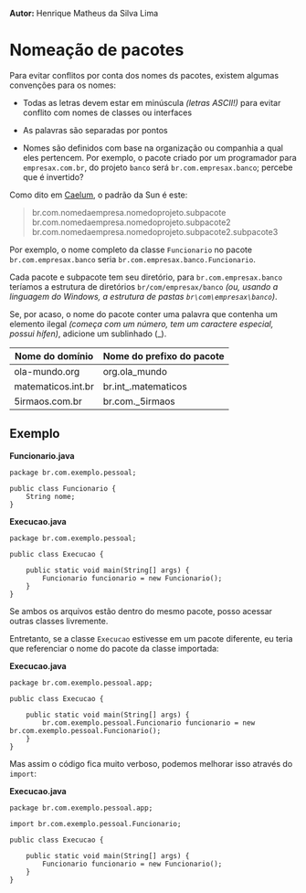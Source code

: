 **Autor:** Henrique Matheus da Silva Lima

# Nomeação de pacotes

Para evitar conflitos por conta dos nomes ds pacotes, existem algumas convenções para os nomes:

* Todas as letras devem estar em minúscula *(letras ASCII!)* para evitar conflito com nomes de classes ou interfaces

* As palavras são separadas por pontos

* Nomes são definidos com base na organização ou companhia a qual eles pertencem. Por exemplo, o pacote criado por um programador para `empresax.com.br`, do projeto `banco` será `br.com.empresax.banco`; percebe que é invertido?

Como dito em [Caelum](https://www.caelum.com.br/apostila-java-orientacao-objetos/pacotes-organizando-suas-classes-e-bibliotecas), o padrão da Sun é este:

> br.com.nomedaempresa.nomedoprojeto.subpacote
> br.com.nomedaempresa.nomedoprojeto.subpacote2
> br.com.nomedaempresa.nomedoprojeto.subpacote2.subpacote3

Por exemplo, o nome completo da classe `Funcionario` no pacote `br.com.empresax.banco` seria `br.com.empresax.banco.Funcionario`.

Cada pacote e subpacote tem seu diretório, para `br.com.empresax.banco` teríamos a estrutura de diretórios `br/com/empresax/banco` *(ou, usando a linguagem do Windows, a estrutura de pastas `br\com\empresax\banco`)*.

Se, por acaso, o nome do pacote conter uma palavra que contenha um elemento ilegal *(começa com um número, tem um caractere especial, possui hífen)*, adicione um sublinhado (_).

| Nome do domínio    | Nome do prefixo do pacote      |
| ------------------ | -------------------------------|
| ola-mundo.org      | org.ola_mundo                  |
| matematicos.int.br | br.int_.matematicos            |
| 5irmaos.com.br     | br.com._5irmaos                |

## Exemplo

**Funcionario.java**

    package br.com.exemplo.pessoal;
    
    public class Funcionario {
        String nome;
    }

**Execucao.java**

    package br.com.exemplo.pessoal;
    
    public class Execucao {
    
        public static void main(String[] args) {
            Funcionario funcionario = new Funcionario();
        }
    }

Se ambos os arquivos estão dentro do mesmo pacote, posso acessar outras classes livremente.

Entretanto, se a classe `Execucao` estivesse em um pacote diferente, eu teria que referenciar o nome do pacote da classe importada:

**Execucao.java**

    package br.com.exemplo.pessoal.app;
    
    public class Execucao {
    
        public static void main(String[] args) {
            br.com.exemplo.pessoal.Funcionario funcionario = new br.com.exemplo.pessoal.Funcionario();
        }
    }

Mas assim o código fica muito verboso, podemos melhorar isso através do `import`:

**Execucao.java**

    package br.com.exemplo.pessoal.app;
    
    import br.com.exemplo.pessoal.Funcionario;
    
    public class Execucao {
    
        public static void main(String[] args) {
            Funcionario funcionario = new Funcionario();
        }
    }